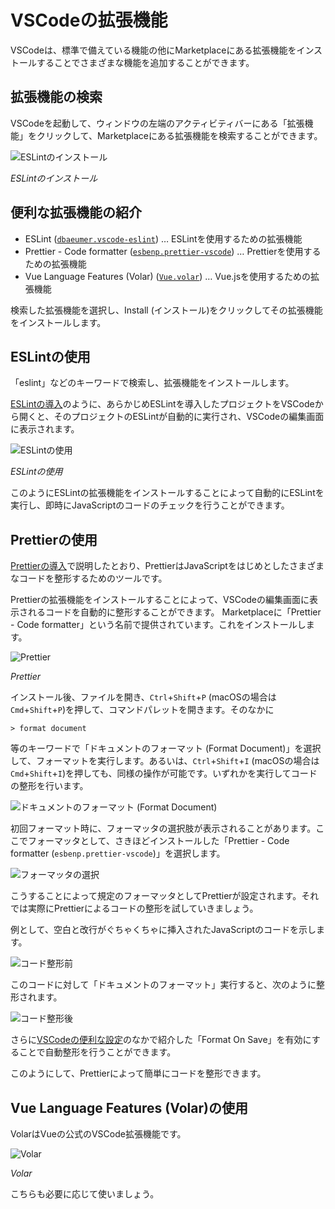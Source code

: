 # VSCodeの拡張機能

VSCodeは、標準で備えている機能の他にMarketplaceにある拡張機能をインストールすることでさまざまな機能を追加することができます。

## 拡張機能の検索

VSCodeを起動して、ウィンドウの左端のアクティビティバーにある「拡張機能」をクリックして、Marketplaceにある拡張機能を検索することができます。

![ESLintのインストール](assets/installing-eslint-vscode.png)

_ESLintのインストール_

## 便利な拡張機能の紹介

- ESLint ([`dbaeumer.vscode-eslint`](https://marketplace.visualstudio.com/items?itemName=dbaeumer.vscode-eslint)) … ESLintを使用するための拡張機能
- Prettier - Code formatter ([`esbenp.prettier-vscode`](https://marketplace.visualstudio.com/items?itemName=esbenp.prettier-vscode)) … Prettierを使用するための拡張機能
- Vue Language Features (Volar) ([`Vue.volar`](https://marketplace.visualstudio.com/items?itemName=Vue.volar)) … Vue.jsを使用するための拡張機能

検索した拡張機能を選択し、Install (インストール)をクリックしてその拡張機能をインストールします。

## ESLintの使用

「eslint」などのキーワードで検索し、拡張機能をインストールします。

[ESLintの導入](eslint.md)のように、あらかじめESLintを導入したプロジェクトをVSCodeから開くと、そのプロジェクトのESLintが自動的に実行され、VSCodeの編集画面に表示されます。

![ESLintの使用](assets/vscode-eslint-error.png)

_ESLintの使用_

このようにESLintの拡張機能をインストールすることによって自動的にESLintを実行し、即時にJavaScriptのコードのチェックを行うことができます。

## Prettierの使用

[Prettierの導入](prettier.md)で説明したとおり、PrettierはJavaScriptをはじめとしたさまざまなコードを整形するためのツールです。

Prettierの拡張機能をインストールすることによって、VSCodeの編集画面に表示されるコードを自動的に整形することができます。
Marketplaceに「Prettier - Code formatter」という名前で提供されています。これをインストールします。

![Prettier](assets/installing-prettier-vscode.png)

_Prettier_

インストール後、ファイルを開き、`Ctrl`+`Shift`+`P` (macOSの場合は`Cmd`+`Shift`+`P`)を押して、コマンドパレットを開きます。そのなかに

```
> format document
```

等のキーワードで「ドキュメントのフォーマット (Format Document)」を選択して、フォーマットを実行します。あるいは、`Ctrl`+`Shift`+`I` (macOSの場合は`Cmd`+`Shift`+`I`)を押しても、同様の操作が可能です。いずれかを実行してコードの整形を行います。

![ドキュメントのフォーマット (Format Document)](assets/vscode-format-document.png)

初回フォーマット時に、フォーマッタの選択肢が表示されることがあります。ここでフォーマッタとして、さきほどインストールした「Prettier - Code formatter (`esbenp.prettier-vscode`)」を選択します。

![フォーマッタの選択](assets/vscode-formatter-settings.png)

こうすることによって規定のフォーマッタとしてPrettierが設定されます。それでは実際にPrettierによるコードの整形を試していきましょう。

例として、空白と改行がぐちゃくちゃに挿入されたJavaScriptのコードを示します。

![コード整形前](assets/prettier-before.png)

このコードに対して「ドキュメントのフォーマット」実行すると、次のように整形されます。

![コード整形後](assets/prettier-after.png)

さらに[VSCodeの便利な設定](installing-vscode.html#%E4%BE%BF%E5%88%A9%E3%81%AA%E8%A8%AD%E5%AE%9A)のなかで紹介した「Format On Save」を有効にすることで自動整形を行うことができます。

このようにして、Prettierによって簡単にコードを整形できます。

## Vue Language Features (Volar)の使用

VolarはVueの公式のVSCode拡張機能です。

![Volar](assets/installing-volar-vscode.png)

_Volar_

こちらも必要に応じて使いましょう。
